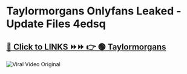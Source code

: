 
 # Taylormorgans Onlyfans Leaked - Update Files 4edsq

## <h2><a href="https://clipsfans.com/Taylormorgans&ref=git">🔗 Click to LINKS ⏩⏩ 👉 🟢 Taylormorgans </a></h2>

<a href="https://clipsfans.com/Taylormorgans&ref=git" rel="nofollow" data-target="animated-image.originalLink"><img src="https://i.ibb.co.com/xMMVF88/686577567.gif" alt="Viral Video Original" style="max-width: 100%; display: inline-block;" data-target="animated-image.originalImage"></a>

